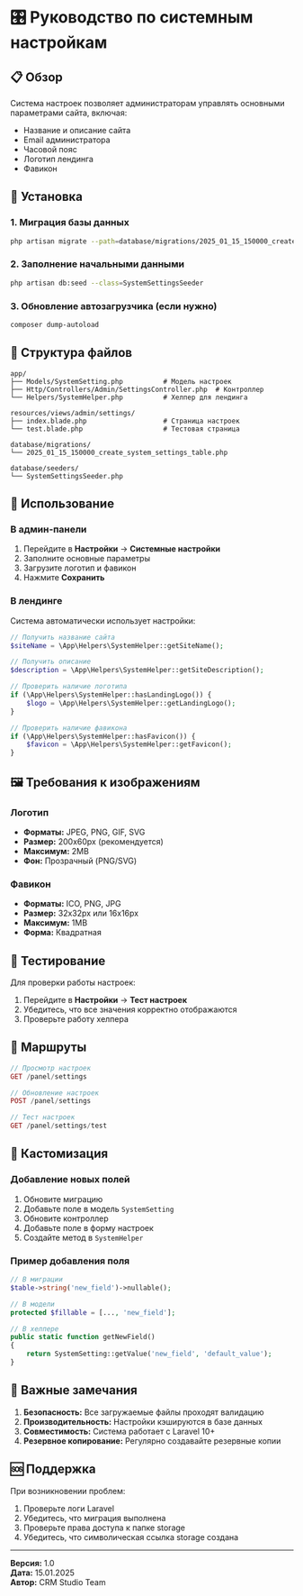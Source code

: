 # 🎛️ Руководство по системным настройкам

## 📋 Обзор

Система настроек позволяет администраторам управлять основными параметрами сайта, включая:
- Название и описание сайта
- Email администратора
- Часовой пояс
- Логотип лендинга
- Фавикон

## 🚀 Установка

### 1. Миграция базы данных
```bash
php artisan migrate --path=database/migrations/2025_01_15_150000_create_system_settings_table.php
```

### 2. Заполнение начальными данными
```bash
php artisan db:seed --class=SystemSettingsSeeder
```

### 3. Обновление автозагрузчика (если нужно)
```bash
composer dump-autoload
```

## 📁 Структура файлов

```
app/
├── Models/SystemSetting.php          # Модель настроек
├── Http/Controllers/Admin/SettingsController.php  # Контроллер
└── Helpers/SystemHelper.php          # Хелпер для лендинга

resources/views/admin/settings/
├── index.blade.php                   # Страница настроек
└── test.blade.php                    # Тестовая страница

database/migrations/
└── 2025_01_15_150000_create_system_settings_table.php

database/seeders/
└── SystemSettingsSeeder.php
```

## 🎯 Использование

### В админ-панели
1. Перейдите в **Настройки** → **Системные настройки**
2. Заполните основные параметры
3. Загрузите логотип и фавикон
4. Нажмите **Сохранить**

### В лендинге
Система автоматически использует настройки:

```php
// Получить название сайта
$siteName = \App\Helpers\SystemHelper::getSiteName();

// Получить описание
$description = \App\Helpers\SystemHelper::getSiteDescription();

// Проверить наличие логотипа
if (\App\Helpers\SystemHelper::hasLandingLogo()) {
    $logo = \App\Helpers\SystemHelper::getLandingLogo();
}

// Проверить наличие фавикона
if (\App\Helpers\SystemHelper::hasFavicon()) {
    $favicon = \App\Helpers\SystemHelper::getFavicon();
}
```

## 🖼️ Требования к изображениям

### Логотип
- **Форматы:** JPEG, PNG, GIF, SVG
- **Размер:** 200x60px (рекомендуется)
- **Максимум:** 2MB
- **Фон:** Прозрачный (PNG/SVG)

### Фавикон
- **Форматы:** ICO, PNG, JPG
- **Размер:** 32x32px или 16x16px
- **Максимум:** 1MB
- **Форма:** Квадратная

## 🔧 Тестирование

Для проверки работы настроек:
1. Перейдите в **Настройки** → **Тест настроек**
2. Убедитесь, что все значения корректно отображаются
3. Проверьте работу хелпера

## 📝 Маршруты

```php
// Просмотр настроек
GET /panel/settings

// Обновление настроек
POST /panel/settings

// Тест настроек
GET /panel/settings/test
```

## 🎨 Кастомизация

### Добавление новых полей
1. Обновите миграцию
2. Добавьте поле в модель `SystemSetting`
3. Обновите контроллер
4. Добавьте поле в форму настроек
5. Создайте метод в `SystemHelper`

### Пример добавления поля
```php
// В миграции
$table->string('new_field')->nullable();

// В модели
protected $fillable = [..., 'new_field'];

// В хелпере
public static function getNewField()
{
    return SystemSetting::getValue('new_field', 'default_value');
}
```

## 🚨 Важные замечания

1. **Безопасность:** Все загружаемые файлы проходят валидацию
2. **Производительность:** Настройки кэшируются в базе данных
3. **Совместимость:** Система работает с Laravel 10+
4. **Резервное копирование:** Регулярно создавайте резервные копии

## 🆘 Поддержка

При возникновении проблем:
1. Проверьте логи Laravel
2. Убедитесь, что миграция выполнена
3. Проверьте права доступа к папке storage
4. Убедитесь, что символическая ссылка storage создана

---

**Версия:** 1.0  
**Дата:** 15.01.2025  
**Автор:** CRM Studio Team



